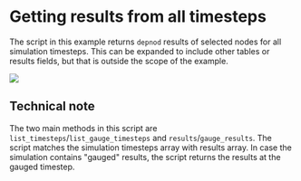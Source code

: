 # Getting results from all timesteps
The script in this example returns `depnod` results of selected nodes for all simulation timesteps. This can be expanded to include other tables or results fields, but that is outside the scope of the example.

![](gif001.gif)

## Technical note
The two main methods in this script are `list_timesteps`/`list_gauge_timesteps` and `results`/`gauge_results`. The script matches the simulation timesteps array with results array. In case the simulation contains "gauged" results, the script returns the results at the gauged timestep.